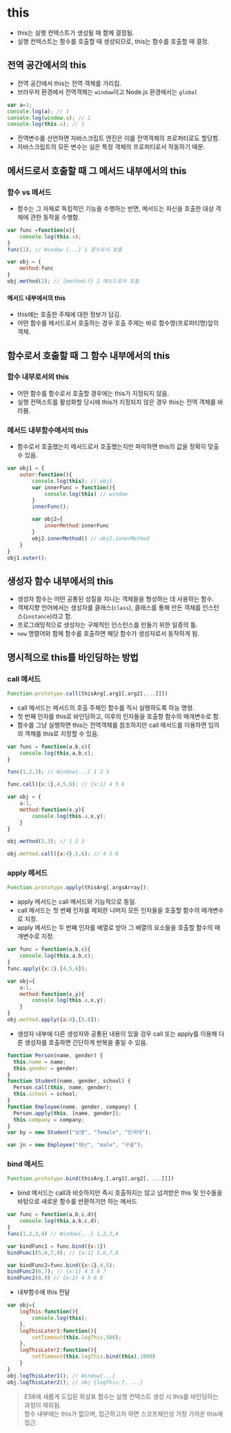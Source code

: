 # this
- this는 실행 컨텍스트가 생성될 때 함께 결정됨. 
- 실행 컨텍스트는 함수를 호출할 때 생성되므로, this는 함수를 호출할 때 결정.

## 전역 공간에서의 this
- 전역 공간에서 this는 전역 객체를 가리킴.
- 브라우저 환경에서 전역객체는 ```window```이고 Node.js 환경에서는 ```global```


``` js
var a=1;
console.log(a); // 1
console.log(window.a); // 1
console.log(this.a); // 1
```
- 전역변수를 선언하면 자바스크립트 엔진은 이를 전역객체의 프로퍼티로도 할당함.
- 자바스크립트의 모든 변수는 실은 특정 객체의 프로퍼티로서 작동하기 때문.

## 메서드로서 호출할 때 그 메서드 내부에서의 this

### 함수 vs 메서드
- 함수는 그 자체로 독립적인 기능을 수행하는 반면, 메서드는 자신을 호출한 대상 객체에 관한 동작을 수행함.

``` js
var func =function(x){
    console.log(this.x);
}
func(1); // Window {...} 1 함수로서 호출

var obj = {
    method:func
}
obj.method(2); // {method:f} 2 메소드로서 호출
```

#### 메서드 내부에서의 this
- this에는 호출한 주체에 대한 정보가 담김.
- 어떤 함수를 메서드로서 호출하는 경우 호출 주제는 바로 함수명(프로퍼티명)앞의 객채.

## 함수로서 호출할 때 그 함수 내부에서의 this

### 함수 내부로서의 this
- 어떤 함수를 함수로서 호출할 경우에는 this가 지정되지 않음.
- 실행 컨텍스트를 활성화할 당시에 this가 지정되지 않은 경우 this는 전역 객체를 바라봄.

### 메서드 내부함수에서의 this
- 함수로서 호출했는지 메서드로서 호출했는지만 파악하면 this의 값을 정확히 맞출 수 있음.

``` js
var obj1 = {
    outer:function(){
        console.log(this); // obj1
        var innerFunc = function(){
            console.log(this) // window
        }
        innerFunc();

        var obj2={
            innerMethod:innerFunc
        }
        obj2.innerMethod() // obj2.innerMethod
    }
}
obj1.outer();
```

## 생성자 함수 내부에서의 this
- 생성자 함수는 어떤 공통된 성질을 지니는 객체들을 형성하는 데 사용하는 함수.
- 객체지향 언어에서는 생성자를 클래스(```class```), 클래스를 통해 만든 객체를 인스턴스(```instance```)라고 함.
- 프로그래밍적으로 생성자는 구체적인 인스턴스를 만들기 위한 일종의 틀.
- ```new``` 명렬어와 함께 함수를 호출하면 해당 함수가 생성자로서 동작하게 됨.


## 명시적으로 this를 바인딩하는 방법
 ### **call 메서드**
``` js
Function.prototype.call(thisArg[,arg1[,arg2[,...]]])
```
- call 메서드는 메서드의 호출 주체인 함수를 직시 실행하도록 하능 명령.
- 첫 번째 인자를 this로 바인딩하고, 이후의 인자들을 호출항 함수의 매개변수로 함.
- 함수를 그냥 실행하면 this는 전역객체를 참조하지만 call 메서드를 이용하면 임의의 객채를 this로 지정할 수 있음.

``` js
var func = function(a,b,c){
    console.log(this,a,b,c);
}

func(1,2,3); // Window{...} 1 2 3

func.call({x:1},4,5,6); // {x:1} 4 5 6
```

```js
var obj = {
    a:1,
    method:function(x,y){
        console.log(this.a,x,y);
    }
}

obj.method(2,3); // 1 2 3

obj.method.call({a:4},5,6); // 4 5 6
```

### **apply 메서드**
```js
Function.prototype.apply(thisArg[,argsArray]);
```
- apply 메서드는 call 메서드와 기능적으로 동일.
- call 메서드는 첫 번째 인자를 제외한 나머지 모든 인자들을 호출할 함수의 매개변수로 지정.
- apply 메서드는 두 번째 인자를 배열로 받아 그 배열의 요소들을 호출할 함수의 매개변수로 지정.

``` js
var func = function(a,b,c){
    console.log(this,a,b,c);
}
func.apply({x:1},[4,5,6]);

var obj={
    a:1,
    method:function(x,y){
        console.log(this.a,x,y);
    }
}
obj.method.apply({a:4},[5,6]);
```


- 생성자 내부에 다른 생성자와 공통된 내용이 있을 겅우 call 또는 apply를 이용해 다른 생성자를 호출하면 간단하게 반복을 줄일 수 있음.
```js
function Person(name, gender) {
  this.name = name;
  this.gender = gender;
}
function Student(name, gender, school) {
  Person.call(this, name, gender);
  this.school = school;
}
function Employee(name, gender, company) {
  Person.apply(this, [name, gender]);
  this.company = company;
}
var by = new Student("보영", "female", "단국대");

var jn = new Employee("재난", "male", "구골");

```

### **bind 메서드**

```js
Function.prototype.bind(thisArg,[,arg1[,arg2[, ...]]])
```
- bind 메서드는 call과 비슷하지만 즉시 호출하지는 않고 넘겨받은 this 및 인수들을 바탕으로 새로운 함수를 반환하기만 하는 메서드

```js
var func = function(a,b,c,d){
    console.log(this,a,b,c,d);
}
func(1,2,3,4) // Window{...} 1,2,3,4

var bindFunc1 = func.bind({x:1})
bindFunc1(5,6,7,8); // {x:1} 5,6,7,8

var bindFunc2=func.bind({x:1},4,5);
bindFunc2(6,7); // {x:1} 4 5 6 7
bindFunc2(8,9) // {x:1} 4 5 8 9
```

- 내부함수에 this 전달
```js
var obj={
    logThis:function(){
        console.log(this);
    },
    logThisLater1:function(){
        setTimeout(this.logThis,500);
    },
    logThisLater2:function(){
        setTimeout(this.logThis.bind(this),1000)
    }
}
obj.logThisLater1(); // Window{...}
obj.logThisLater2(); // obj {logThis:f, ...}
```
> ES6에 새롭게 도입된 화살표 함수는 실행 컨텍스트 생성 시 this를 바인딩하는 과정이 제외됨.  
> 함수 내부에는 this가 없으며, 접근하고자 하면 스코프체인상 가장 가까운 this에 접근.
